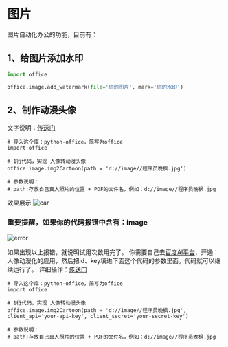 # 图片

图片自动化办公的功能，目前有：

## 1、给图片添加水印

```python
import office

office.image.add_watermark(file='你的图片', mark='你的水印')
```
## 2、制作动漫头像
文字说明：[传送门](https://mp.weixin.qq.com/s/V1VJnQyVWMgS-_sp2u-lqg)
```
# 导入这个库：python-office，简写为office
import office

# 1行代码，实现 人像转动漫头像
office.image.img2Cartoon(path = 'd://image//程序员晚枫.jpg')

# 参数说明：
# path:存放自己真人照片的位置 + PDF的文件名，例如：d://image//程序员晚枫.jpg
```
效果展示
![car](https://www.python-office.com/api/img-cdn/cartoon-img.jpg)

### 重要提醒，如果你的代码报错中含有：image
![error](https://www.python-office.com/api/img-cdn/img2cartoon-error.jpg)


如果出现以上报错，就说明试用次数用完了。
你需要自己去[百度AI平台](https://mp.weixin.qq.com/s/5Eyk2j20jzSaVcr1DTsfvw)，开通：人像动漫化的应用，然后把id、key填进下面这个代码的参数里面。代码就可以继续运行了。
详细操作：[传送门](https://mp.weixin.qq.com/s/5Eyk2j20jzSaVcr1DTsfvw)

```
# 导入这个库：python-office，简写为office
import office

# 1行代码，实现 人像转动漫头像
office.image.img2Cartoon(path = 'd://image//程序员晚枫.jpg', client_api='your-api-key', client_secret='your-secret-key')

# 参数说明：
# path:存放自己真人照片的位置 + PDF的文件名，例如：d://image//程序员晚枫.jpg
```